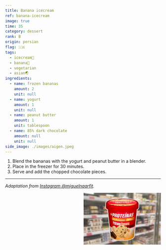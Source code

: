 ```yaml
---
title: Banana icecream
ref: banana-icecream
image: true
time: 35
category: dessert
rank: B
origin: persian
flag: 🇮🇷
tags:
  - icecream🍦
  - banana🍌
  - vegetarian
  - asian🌏
ingredients:
  - name: frozen bananas
    amount: 2
    unit: null
  - name: yogurt
    amount: 1
    unit: null
  - name: peanut butter
    amount: 1
    unit: tablespoon
  - name: 85% dark chocolate
    amount: null
    unit: null
side_image: ./images/aigen.jpeg
---
```


1. Blend the bananas with the yogurt and peanut butter in a blender.
2. Place in the freezer for 30 minutes.
3. Serve and add the chopped chocolate pieces.

---

_Adaptation from [Instagram @miguelnaarfit](https://www.instagram.com/reel/C8Fg_5NCNkG/?utm_source=ig_web_copy_link&igsh=MzRlODBiNWFlZA==)._

<img src="images/banana_icecream.jpg" style="width:250px; float:right;"/>